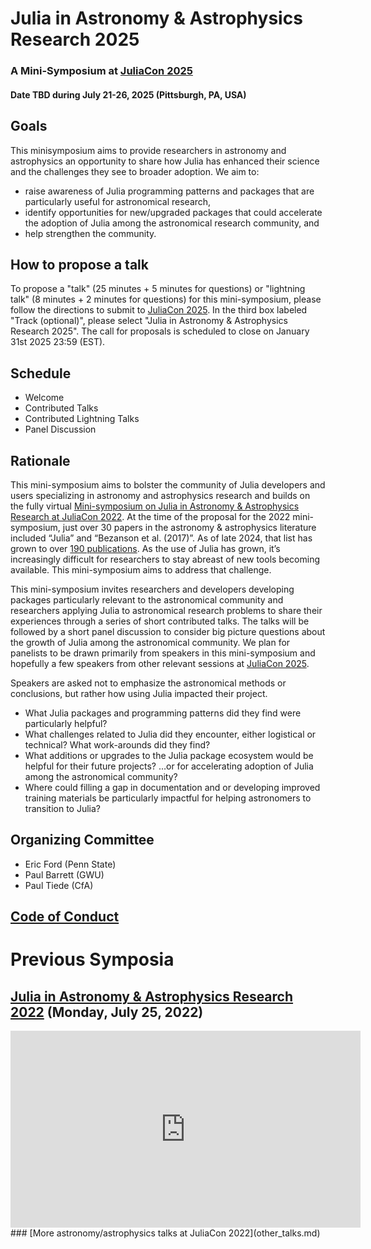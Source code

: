 # Julia in Astronomy & Astrophysics Research 2025
### A Mini-Symposium at [JuliaCon 2025](https://juliacon.org/2025/)
#### Date TBD during July 21-26, 2025 (Pittsburgh, PA, USA)


## Goals
This minisymposium aims to provide researchers in astronomy and astrophysics an opportunity to share how Julia has enhanced their science and the challenges they see to broader adoption. We aim to: 
- raise awareness of Julia programming patterns and packages that are particularly useful for astronomical research, 
- identify opportunities for new/upgraded packages that could accelerate the adoption of Julia among the astronomical research community, and 
- help strengthen the community.

## How to propose a talk
To propose a "talk" (25 minutes + 5 minutes for questions) or "lightning talk" (8 minutes + 2 minutes for questions) for this mini-symposium, please follow the directions to submit to [JuliaCon 2025](https://juliacon.org/2025/cfp/).  In the third box labeled "Track (optional)", please select "Julia in Astronomy & Astrophysics Research 2025".  The call for proposals is scheduled to close on January 31st 2025 23:59 (EST).

## Schedule
- Welcome
- Contributed Talks 
- Contributed Lightning Talks
- Panel Discussion

## Rationale
This mini-symposium aims to bolster the community of Julia developers and users specializing in astronomy and astrophysics research and builds on the fully virtual [Mini-symposium on Julia in Astronomy & Astrophysics Research at JuliaCon 2022](https://eford.github.io/AstroMiniSymposiumAtJuliaCon2022/).  At the time of the proposal for the 2022 mini-symposium, just over 30 papers in the astronomy & astrophysics literature included “Julia” and “Bezanson et al. (2017)”.  As of late 2024, that list has grown to over [190 publications](https://ui.adsabs.harvard.edu/search/fq=%7B!type%3Daqp%20v%3D%24fq_database%7D&fq_database=(database%3Aastronomy%20OR%20database%3Aphysics)&q=((%20full%3A%22julia%22%20%20%20full%3A%22bezanson%20et%20al.%20(2017)%22%20%20%20)%20AND%20year%3A2017-2022)&sort=citation_count%20desc%2C%20bibcode%20desc&p_=0). As the use of Julia has grown, it’s increasingly difficult for researchers to stay abreast of new tools becoming available.  This mini-symposium aims to address that challenge.

This mini-symposium invites researchers and developers developing packages particularly relevant to the astronomical community and researchers applying Julia to astronomical research problems to share their experiences through a series of short contributed talks.  The talks will be followed by a short panel discussion to consider big picture questions about the growth of Julia among the astronomical community.  We plan for panelists to be drawn primarily from speakers in this mini-symposium and hopefully a few speakers from other relevant sessions at [JuliaCon 2025](https://juliacon.org/2025/).  

Speakers are asked not to emphasize the astronomical methods or conclusions, but rather how using Julia impacted their project. 
- What Julia packages and programming patterns did they find were particularly helpful?  
- What challenges related to Julia did they encounter, either logistical or technical?  What work-arounds did they find?  
- What additions or upgrades to the Julia package ecosystem would be helpful for their future projects? …or for accelerating adoption of Julia among the astronomical community? 
- Where could filling a gap in documentation and or developing improved training materials be particularly impactful for helping astronomers to transition to Julia?

## Organizing Committee
- Eric Ford (Penn State)
- Paul Barrett (GWU)
- Paul Tiede (CfA)

## [Code of Conduct](https://juliacon.org/2025/coc/)

# Previous Symposia
## [Julia in Astronomy & Astrophysics Research 2022](https://www.youtube.com/watch?v=vj1uzilanQI) (Monday, July 25, 2022)
<iframe width="560" height="315" src="https://www.youtube.com/embed/vj1uzilanQI" title="YouTube video player" frameborder="0" allow="accelerometer; autoplay; clipboard-write; encrypted-media; gyroscope; picture-in-picture" allowfullscreen></iframe>
### [More astronomy/astrophysics talks at JuliaCon 2022](other_talks.md)


